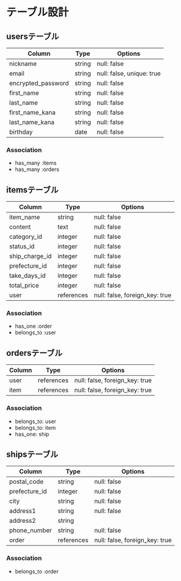 # テーブル設計

## usersテーブル

| Column             | Type   | Options                   |
| ------------------ | ------ | ------------------------- |
| nickname           | string | null: false               |
| email              | string | null: false, unique: true |
| encrypted_password | string | null: false               |
| first_name         | string | null: false               |
| last_name          | string | null: false               |
| first_name_kana    | string | null: false               |
| last_name_kana     | string | null: false               |
| birthday           |  date  | null: false               |

### Association
- has_many :items
- has_many :orders


## itemsテーブル

| Column         | Type       | Options                        |
| -------------- | ---------- | ------------------------------ |
| item_name      | string     | null: false                    |
| content        | text       | null: false                    |
| category_id    | integer    | null: false                    |
| status_id      | integer    | null: false                    |
| ship_charge_id | integer    | null: false                    |
| prefecture_id  | integer    | null: false                    |
| take_days_id   | integer    | null: false                    |
| total_price    | integer    | null: false                    |
| user           | references | null: false, foreign_key: true |

### Association
- has_one :order
- belongs_to :user


## ordersテーブル

| Column | Type       | Options                        |
| ------ | ---------- | ------------------------------ |
| user   | references | null: false, foreign_key: true |
| item   | references | null: false, foreign_key: true |

### Association

- belongs_to: user
- belongs_to: item
- has_one: ship


## shipsテーブル

| Column        | Type       | Options                        |
| ------------- | ---------- | ------------------------------ |
| postal_code   | string     | null: false                    |
| prefecture_id | integer    | null: false                    |
| city          | string     | null: false                    |
| address1      | string     | null: false                    |
| address2      | string     |                                |
| phone_number  | string     | null: false                    |
| order         | references | null: false, foreign_key: true |

### Association

- belongs_to :order
